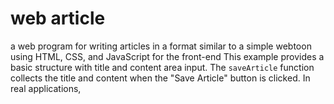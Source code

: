 # web article

a web program for writing articles in a format similar to a simple webtoon using HTML, CSS, and JavaScript for the front-end  This example provides a basic structure with title and content area input. The `saveArticle` function collects the title and content when the "Save Article" button is clicked. In real applications,
